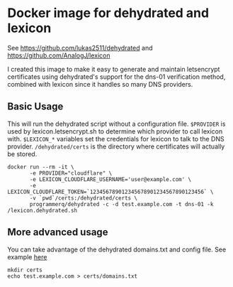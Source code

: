 # Docker image for dehydrated and lexicon

See https://github.com/lukas2511/dehydrated and https://github.com/AnalogJ/lexicon

I created this image to make it easy to generate and maintain letsencrypt
certificates using dehydrated's support for the dns-01 verification method,
combined with lexicon since it handles so many DNS providers.

## Basic Usage

This will run the dehydrated script without a configuration file.
`$PROVIDER` is used by lexicon.letsencrypt.sh to determine which provider to
call lexicon with. `$LEXICON_*` variables set the credentials for lexicon to
talk to the DNS provider. `/dehydrated/certs` is the directory where
certificates will actually be stored.

    docker run --rm -it \
           -e PROVIDER="cloudflare" \
           -e LEXICON_CLOUDFLARE_USERNAME='user@example.com' \
           -e LEXICON_CLOUDFLARE_TOKEN=`123456789012345678901234567890123456` \
           -v `pwd`/certs:/dehydrated/certs \
           programmerq/dehydrated -c -d test.example.com -t dns-01 -k /lexicon.dehydrated.sh


## More advanced usage

You can take advantage of the dehydrated domains.txt and config file. See
example [here](https://github.com/lukas2511/dehydrated/blob/194d543fa11ba5bc8501df532b97728726a3caec/docs/examples/config)


    mkdir certs
    echo test.example.com > certs/domains.txt

